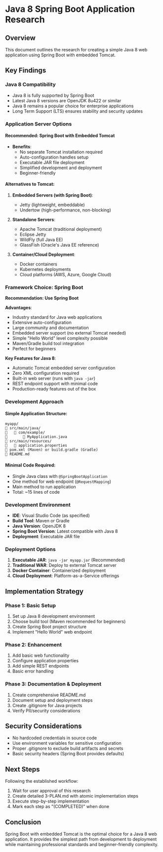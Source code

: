 # Java 8 Spring Boot Application Research

## Overview
This document outlines the research for creating a simple Java 8 web application using Spring Boot with embedded Tomcat.

## Key Findings

### Java 8 Compatibility
- Java 8 is fully supported by Spring Boot
- Latest Java 8 versions are OpenJDK 8u422 or similar
- Java 8 remains a popular choice for enterprise applications
- Long Term Support (LTS) ensures stability and security updates

### Application Server Options

#### Recommended: Spring Boot with Embedded Tomcat
- **Benefits**: 
  - No separate Tomcat installation required
  - Auto-configuration handles setup
  - Executable JAR file deployment
  - Simplified development and deployment
  - Beginner-friendly

#### Alternatives to Tomcat:
1. **Embedded Servers (with Spring Boot)**:
   - Jetty (lightweight, embeddable)
   - Undertow (high-performance, non-blocking)

2. **Standalone Servers**:
   - Apache Tomcat (traditional deployment)
   - Eclipse Jetty
   - WildFly (full Java EE)
   - GlassFish (Oracle's Java EE reference)

3. **Container/Cloud Deployment**:
   - Docker containers
   - Kubernetes deployments
   - Cloud platforms (AWS, Azure, Google Cloud)

### Framework Choice: Spring Boot

**Recommendation: Use Spring Boot**

**Advantages**:
- Industry standard for Java web applications
- Extensive auto-configuration
- Large community and documentation
- Embedded server support (no external Tomcat needed)
- Simple "Hello World" level complexity possible
- Maven/Gradle build tool integration
- Perfect for beginners

**Key Features for Java 8**:
- Automatic Tomcat embedded server configuration
- Zero XML configuration required
- Built-in web server (runs with `java -jar`)
- REST endpoint support with minimal code
- Production-ready features out of the box

### Development Approach

#### Simple Application Structure:
```
myapp/
   src/main/java/
      com/example/
          MyApplication.java
   src/main/resources/
      application.properties
   pom.xml (Maven) or build.gradle (Gradle)
   README.md
```

#### Minimal Code Required:
- Single Java class with `@SpringBootApplication`
- One method for web endpoint (`@RequestMapping`)
- Main method to run application
- Total: ~15 lines of code

### Development Environment
- **IDE**: Visual Studio Code (as specified)
- **Build Tool**: Maven or Gradle
- **Java Version**: OpenJDK 8
- **Spring Boot Version**: Latest compatible with Java 8
- **Deployment**: Executable JAR file

### Deployment Options
1. **Executable JAR**: `java -jar myapp.jar` (Recommended)
2. **Traditional WAR**: Deploy to external Tomcat server
3. **Docker Container**: Containerized deployment
4. **Cloud Deployment**: Platform-as-a-Service offerings

## Implementation Strategy

### Phase 1: Basic Setup
1. Set up Java 8 development environment
2. Choose build tool (Maven recommended for beginners)
3. Create Spring Boot project structure
4. Implement "Hello World" web endpoint

### Phase 2: Enhancement
1. Add basic web functionality
2. Configure application properties
3. Add simple REST endpoints
4. Basic error handling

### Phase 3: Documentation & Deployment
1. Create comprehensive README.md
2. Document setup and deployment steps
3. Create .gitignore for Java projects
4. Verify PII/security considerations

## Security Considerations
- No hardcoded credentials in source code
- Use environment variables for sensitive configuration
- Proper .gitignore to exclude build artifacts and secrets
- Basic security headers (Spring Boot provides defaults)

## Next Steps
Following the established workflow:
1. Wait for user approval of this research
2. Create detailed 3-PLAN.md with atomic implementation steps
3. Execute step-by-step implementation
4. Mark each step as "(COMPLETED)" when done

## Conclusion
Spring Boot with embedded Tomcat is the optimal choice for a Java 8 web application. It provides the simplest path from development to deployment while maintaining professional standards and beginner-friendly complexity.